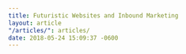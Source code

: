 ```yaml
---
title: Futuristic Websites and Inbound Marketing
layout: article
"/articles/": articles/
date: 2018-05-24 15:09:37 -0600
---
```

